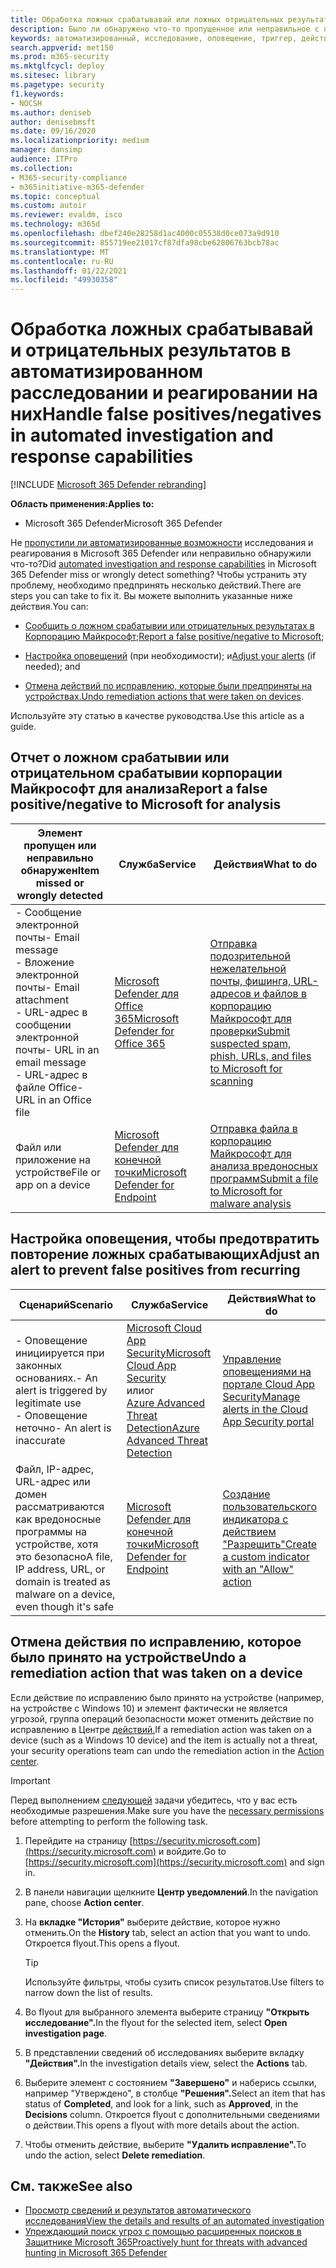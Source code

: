 ```yaml
---
title: Обработка ложных срабатывавай или ложных отрицательных результатов в AIR в Защитнике Microsoft 365
description: Было ли обнаружено что-то пропущенное или неправильное с помощью AIR в Защитнике Microsoft 365? Узнайте, как отправлять ложные срабатываия или ложные отрицательные результаты в корпорацию Майкрософт для анализа.
keywords: автоматизированный, исследование, оповещение, триггер, действие, исправление, ложное срабатываение, ложный отрицательный результат
search.appverid: met150
ms.prod: m365-security
ms.mktglfcycl: deploy
ms.sitesec: library
ms.pagetype: security
f1.keywords:
- NOCSH
ms.author: deniseb
author: denisebmsft
ms.date: 09/16/2020
ms.localizationpriority: medium
manager: dansimp
audience: ITPro
ms.collection:
- M365-security-compliance
- m365initiative-m365-defender
ms.topic: conceptual
ms.custom: autoir
ms.reviewer: evaldm, isco
ms.technology: m365d
ms.openlocfilehash: dbef240e28258d1ac4000c05538d0ce073a9d910
ms.sourcegitcommit: 855719ee21017cf87dfa98cbe62806763bcb78ac
ms.translationtype: MT
ms.contentlocale: ru-RU
ms.lasthandoff: 01/22/2021
ms.locfileid: "49930358"
---
```

# <a name="handle-false-positivesnegatives-in-automated-investigation-and-response-capabilities"></a><span data-ttu-id="f2d99-105">Обработка ложных срабатывавай и отрицательных результатов в автоматизированном расследовании и реагировании на них</span><span class="sxs-lookup"><span data-stu-id="f2d99-105">Handle false positives/negatives in automated investigation and response capabilities</span></span>

[!INCLUDE [Microsoft 365 Defender rebranding](../includes/microsoft-defender.md)]


<span data-ttu-id="f2d99-106">**Область применения:**</span><span class="sxs-lookup"><span data-stu-id="f2d99-106">**Applies to:**</span></span>
- <span data-ttu-id="f2d99-107">Microsoft 365 Defender</span><span class="sxs-lookup"><span data-stu-id="f2d99-107">Microsoft 365 Defender</span></span>

<span data-ttu-id="f2d99-108">Не [пропустили ли автоматизированные возможности](mtp-autoir.md) исследования и реагирования в Microsoft 365 Defender или неправильно обнаружили что-то?</span><span class="sxs-lookup"><span data-stu-id="f2d99-108">Did [automated investigation and response capabilities](mtp-autoir.md) in Microsoft 365 Defender miss or wrongly detect something?</span></span> <span data-ttu-id="f2d99-109">Чтобы устранить эту проблему, необходимо предпринять несколько действий.</span><span class="sxs-lookup"><span data-stu-id="f2d99-109">There are steps you can take to fix it.</span></span> <span data-ttu-id="f2d99-110">Вы можете выполнить указанные ниже действия.</span><span class="sxs-lookup"><span data-stu-id="f2d99-110">You can:</span></span>

- <span data-ttu-id="f2d99-111">[Сообщить о ложном срабатывии или отрицательных результатах в Корпорацию Майкрософт;](#report-a-false-positivenegative-to-microsoft-for-analysis)</span><span class="sxs-lookup"><span data-stu-id="f2d99-111">[Report a false positive/negative to Microsoft](#report-a-false-positivenegative-to-microsoft-for-analysis);</span></span>

- <span data-ttu-id="f2d99-112">[Настройка оповещений](#adjust-an-alert-to-prevent-false-positives-from-recurring) (при необходимости); и</span><span class="sxs-lookup"><span data-stu-id="f2d99-112">[Adjust your alerts](#adjust-an-alert-to-prevent-false-positives-from-recurring) (if needed); and</span></span> 

- <span data-ttu-id="f2d99-113">[Отмена действий по исправлению, которые были предприняты на устройствах.](#undo-a-remediation-action-that-was-taken-on-a-device)</span><span class="sxs-lookup"><span data-stu-id="f2d99-113">[Undo remediation actions that were taken on devices](#undo-a-remediation-action-that-was-taken-on-a-device).</span></span> 

<span data-ttu-id="f2d99-114">Используйте эту статью в качестве руководства.</span><span class="sxs-lookup"><span data-stu-id="f2d99-114">Use this article as a guide.</span></span> 

## <a name="report-a-false-positivenegative-to-microsoft-for-analysis"></a><span data-ttu-id="f2d99-115">Отчет о ложном срабатывии или отрицательном срабатывии корпорации Майкрософт для анализа</span><span class="sxs-lookup"><span data-stu-id="f2d99-115">Report a false positive/negative to Microsoft for analysis</span></span>

|<span data-ttu-id="f2d99-116">Элемент пропущен или неправильно обнаружен</span><span class="sxs-lookup"><span data-stu-id="f2d99-116">Item missed or wrongly detected</span></span> |<span data-ttu-id="f2d99-117">Служба</span><span class="sxs-lookup"><span data-stu-id="f2d99-117">Service</span></span>  |<span data-ttu-id="f2d99-118">Действия</span><span class="sxs-lookup"><span data-stu-id="f2d99-118">What to do</span></span>  |
|---------|---------|---------|
|<span data-ttu-id="f2d99-119">- Сообщение электронной почты</span><span class="sxs-lookup"><span data-stu-id="f2d99-119">- Email message</span></span> <br/><span data-ttu-id="f2d99-120">- Вложение электронной почты</span><span class="sxs-lookup"><span data-stu-id="f2d99-120">- Email attachment</span></span> <br/><span data-ttu-id="f2d99-121">- URL-адрес в сообщении электронной почты</span><span class="sxs-lookup"><span data-stu-id="f2d99-121">- URL in an email message</span></span><br/><span data-ttu-id="f2d99-122">- URL-адрес в файле Office</span><span class="sxs-lookup"><span data-stu-id="f2d99-122">- URL in an Office file</span></span>      |[<span data-ttu-id="f2d99-123">Microsoft Defender для Office 365</span><span class="sxs-lookup"><span data-stu-id="f2d99-123">Microsoft Defender for Office 365</span></span>](https://docs.microsoft.com/microsoft-365/security/office-365-security/office-365-atp)        |[<span data-ttu-id="f2d99-124">Отправка подозрительной нежелательной почты, фишинга, URL-адресов и файлов в корпорацию Майкрософт для проверки</span><span class="sxs-lookup"><span data-stu-id="f2d99-124">Submit suspected spam, phish, URLs, and files to Microsoft for scanning</span></span>](https://docs.microsoft.com/microsoft-365/security/office-365-security/admin-submission)         |
|<span data-ttu-id="f2d99-125">Файл или приложение на устройстве</span><span class="sxs-lookup"><span data-stu-id="f2d99-125">File or app on a device</span></span>    |[<span data-ttu-id="f2d99-126">Microsoft Defender для конечной точки</span><span class="sxs-lookup"><span data-stu-id="f2d99-126">Microsoft Defender for Endpoint</span></span>](https://docs.microsoft.com/windows/security/threat-protection)         |[<span data-ttu-id="f2d99-127">Отправка файла в корпорацию Майкрософт для анализа вредоносных программ</span><span class="sxs-lookup"><span data-stu-id="f2d99-127">Submit a file to Microsoft for malware analysis</span></span>](https://www.microsoft.com/wdsi/filesubmission)         |

## <a name="adjust-an-alert-to-prevent-false-positives-from-recurring"></a><span data-ttu-id="f2d99-128">Настройка оповещения, чтобы предотвратить повторение ложных срабатывающих</span><span class="sxs-lookup"><span data-stu-id="f2d99-128">Adjust an alert to prevent false positives from recurring</span></span>

|<span data-ttu-id="f2d99-129">Сценарий</span><span class="sxs-lookup"><span data-stu-id="f2d99-129">Scenario</span></span> |<span data-ttu-id="f2d99-130">Служба</span><span class="sxs-lookup"><span data-stu-id="f2d99-130">Service</span></span> |<span data-ttu-id="f2d99-131">Действия</span><span class="sxs-lookup"><span data-stu-id="f2d99-131">What to do</span></span> |
|--------|--------|--------|
|<span data-ttu-id="f2d99-132">- Оповещение инициируется при законных основаниях.</span><span class="sxs-lookup"><span data-stu-id="f2d99-132">- An alert is triggered by legitimate use</span></span> <br/><span data-ttu-id="f2d99-133">- Оповещение неточно</span><span class="sxs-lookup"><span data-stu-id="f2d99-133">- An alert is inaccurate</span></span>    |[<span data-ttu-id="f2d99-134">Microsoft Cloud App Security</span><span class="sxs-lookup"><span data-stu-id="f2d99-134">Microsoft Cloud App Security</span></span>](https://docs.microsoft.com/cloud-app-security)<br/> <span data-ttu-id="f2d99-135">или</span><span class="sxs-lookup"><span data-stu-id="f2d99-135">or</span></span> <br/>[<span data-ttu-id="f2d99-136">Azure Advanced Threat Detection</span><span class="sxs-lookup"><span data-stu-id="f2d99-136">Azure Advanced Threat Detection</span></span>](https://docs.microsoft.com/azure/security/fundamentals/threat-detection)         |[<span data-ttu-id="f2d99-137">Управление оповещениями на портале Cloud App Security</span><span class="sxs-lookup"><span data-stu-id="f2d99-137">Manage alerts in the Cloud App Security portal</span></span>](https://docs.microsoft.com/cloud-app-security/managing-alerts)         |
|<span data-ttu-id="f2d99-138">Файл, IP-адрес, URL-адрес или домен рассматриваются как вредоносные программы на устройстве, хотя это безопасно</span><span class="sxs-lookup"><span data-stu-id="f2d99-138">A file, IP address, URL, or domain is treated as malware on a device, even though it's safe</span></span>|[<span data-ttu-id="f2d99-139">Microsoft Defender для конечной точки</span><span class="sxs-lookup"><span data-stu-id="f2d99-139">Microsoft Defender for Endpoint</span></span>](https://docs.microsoft.com/windows/security/threat-protection) |[<span data-ttu-id="f2d99-140">Создание пользовательского индикатора с действием "Разрешить"</span><span class="sxs-lookup"><span data-stu-id="f2d99-140">Create a custom indicator with an "Allow" action</span></span>](https://docs.microsoft.com/windows/security/threat-protection/microsoft-defender-atp/manage-indicators) |


## <a name="undo-a-remediation-action-that-was-taken-on-a-device"></a><span data-ttu-id="f2d99-141">Отмена действия по исправлению, которое было принято на устройстве</span><span class="sxs-lookup"><span data-stu-id="f2d99-141">Undo a remediation action that was taken on a device</span></span>

<span data-ttu-id="f2d99-142">Если действие по исправлению было принято на устройстве (например, на устройстве с Windows 10) и элемент фактически не является угрозой, группа операций безопасности может отменить действие по исправлению в Центре [действий.](mtp-action-center.md)</span><span class="sxs-lookup"><span data-stu-id="f2d99-142">If a remediation action was taken on a device (such as a Windows 10 device) and the item is actually not a threat, your security operations team can undo the remediation action in the [Action center](mtp-action-center.md).</span></span>

> [!IMPORTANT]
> <span data-ttu-id="f2d99-143">Перед выполнением [следующей](mtp-action-center.md#required-permissions-for-action-center-tasks) задачи убедитесь, что у вас есть необходимые разрешения.</span><span class="sxs-lookup"><span data-stu-id="f2d99-143">Make sure you have the [necessary permissions](mtp-action-center.md#required-permissions-for-action-center-tasks) before attempting to perform the following task.</span></span>

1. <span data-ttu-id="f2d99-144">Перейдите на страницу [https://security.microsoft.com](https://security.microsoft.com) и войдите.</span><span class="sxs-lookup"><span data-stu-id="f2d99-144">Go to [https://security.microsoft.com](https://security.microsoft.com) and sign in.</span></span> 

2. <span data-ttu-id="f2d99-145">В панели навигации щелкните **Центр уведомлений**.</span><span class="sxs-lookup"><span data-stu-id="f2d99-145">In the navigation pane, choose **Action center**.</span></span> 

3. <span data-ttu-id="f2d99-146">На **вкладке "История"** выберите действие, которое нужно отменить.</span><span class="sxs-lookup"><span data-stu-id="f2d99-146">On the **History** tab, select an action that you want to undo.</span></span> <span data-ttu-id="f2d99-147">Откроется flyout.</span><span class="sxs-lookup"><span data-stu-id="f2d99-147">This opens a flyout.</span></span><br/>
    > [!TIP]
    > <span data-ttu-id="f2d99-148">Используйте фильтры, чтобы сузить список результатов.</span><span class="sxs-lookup"><span data-stu-id="f2d99-148">Use filters to narrow down the list of results.</span></span> 

4. <span data-ttu-id="f2d99-149">Во flyout для выбранного элемента выберите страницу **"Открыть исследование".**</span><span class="sxs-lookup"><span data-stu-id="f2d99-149">In the flyout for the selected item, select **Open investigation page**.</span></span>

5. <span data-ttu-id="f2d99-150">В представлении сведений об исследованиях выберите вкладку **"Действия".**</span><span class="sxs-lookup"><span data-stu-id="f2d99-150">In the investigation details view, select the **Actions** tab.</span></span>

6. <span data-ttu-id="f2d99-151">Выберите элемент с состоянием **"Завершено"** и наберись ссылки, например "Утверждено", в столбце **"Решения".**</span><span class="sxs-lookup"><span data-stu-id="f2d99-151">Select an item that has status of **Completed**, and look for a link, such as **Approved**, in the **Decisions** column.</span></span> <span data-ttu-id="f2d99-152">Откроется flyout с дополнительными сведениями о действии.</span><span class="sxs-lookup"><span data-stu-id="f2d99-152">This opens a flyout with more details about the action.</span></span>

7. <span data-ttu-id="f2d99-153">Чтобы отменить действие, выберите **"Удалить исправление".**</span><span class="sxs-lookup"><span data-stu-id="f2d99-153">To undo the action, select **Delete remediation**.</span></span>

## <a name="see-also"></a><span data-ttu-id="f2d99-154">См. также</span><span class="sxs-lookup"><span data-stu-id="f2d99-154">See also</span></span>

- [<span data-ttu-id="f2d99-155">Просмотр сведений и результатов автоматического исследования</span><span class="sxs-lookup"><span data-stu-id="f2d99-155">View the details and results of an automated investigation</span></span>](mtp-autoir-results.md)
- [<span data-ttu-id="f2d99-156">Упреждающий поиск угроз с помощью расширенных поисков в Защитнике Microsoft 365</span><span class="sxs-lookup"><span data-stu-id="f2d99-156">Proactively hunt for threats with advanced hunting in Microsoft 365 Defender</span></span>](advanced-hunting-overview.md)
